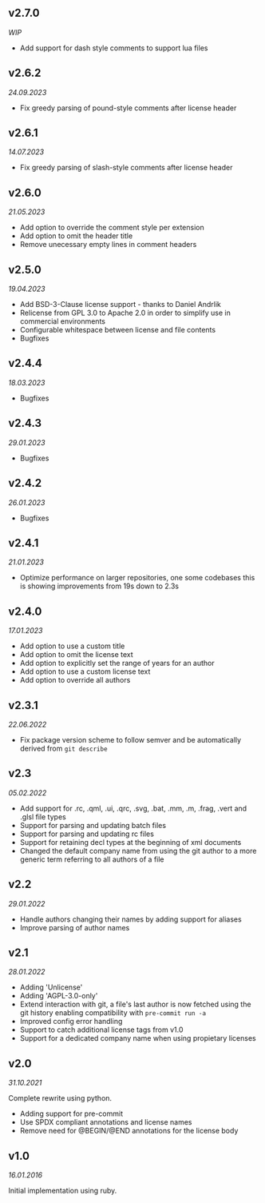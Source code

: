 v2.7.0
------
_WIP_

* Add support for dash style comments to support lua files

v2.6.2
------
_24.09.2023_

* Fix greedy parsing of pound-style comments after license header

v2.6.1
------
_14.07.2023_

* Fix greedy parsing of slash-style comments after license header

v2.6.0
------
_21.05.2023_

* Add option to override the comment style per extension
* Add option to omit the header title
* Remove unecessary empty lines in comment headers

v2.5.0
------
_19.04.2023_

* Add BSD-3-Clause license support - thanks to Daniel Andrlik
* Relicense from GPL 3.0 to Apache 2.0 in order to simplify use
  in commercial environments
* Configurable whitespace between license and file contents
* Bugfixes

v2.4.4
------
_18.03.2023_

* Bugfixes

v2.4.3
------
_29.01.2023_

* Bugfixes

v2.4.2
------
_26.01.2023_

* Bugfixes

v2.4.1
------
_21.01.2023_

* Optimize performance on larger repositories, one some codebases
  this is showing improvements from 19s down to 2.3s

v2.4.0
------
_17.01.2023_

* Add option to use a custom title
* Add option to omit the license text
* Add option to explicitly set the range of years for an author
* Add option to use a custom license text
* Add option to override all authors

v2.3.1
------
_22.06.2022_

* Fix package version scheme to follow semver and be automatically derived from `git describe`

v2.3
------
_05.02.2022_

* Add support for .rc, .qml, .ui, .qrc, .svg, .bat, .mm, .m, .frag, .vert and .glsl file types
* Support for parsing and updating batch files
* Support for parsing and updating rc files
* Support for retaining decl types at the beginning of xml documents
* Changed the default company name from using the git author to a more generic term referring to all authors of a file

v2.2
------
_29.01.2022_

* Handle authors changing their names by adding support for aliases
* Improve parsing of author names

v2.1
------
_28.01.2022_

* Adding 'Unlicense'
* Adding 'AGPL-3.0-only'
* Extend interaction with git, a file's last author is now fetched using the git history enabling compatibility with `pre-commit run -a`
* Improved config error handling
* Support to catch additional license tags from v1.0
* Support for a dedicated company name when using propietary licenses

v2.0
------
_31.10.2021_

Complete rewrite using python.
* Adding support for pre-commit
* Use SPDX compliant annotations and license names
* Remove need for @BEGIN/@END annotations for the license body

v1.0
------
_16.01.2016_

Initial implementation using ruby.
